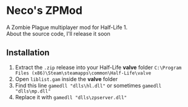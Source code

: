 # Neco's ZPMod
A Zombie Plague multiplayer mod for Half-Life 1.  
About the source code, I'll release it soon

## Installation
1. Extract the `.zip` release into your Half-Life **valve** folder `C:\Program Files (x86)\Steam\steamapps\common\Half-Life\valve`
2. Open `liblist.gam` inside the **valve** folder
3. Find this line `gamedll "dlls\hl.dll"` or sometimes `gamedll "dlls\mp.dll"`
4. Replace it with `gamedll "dlls\zpserver.dll"`
